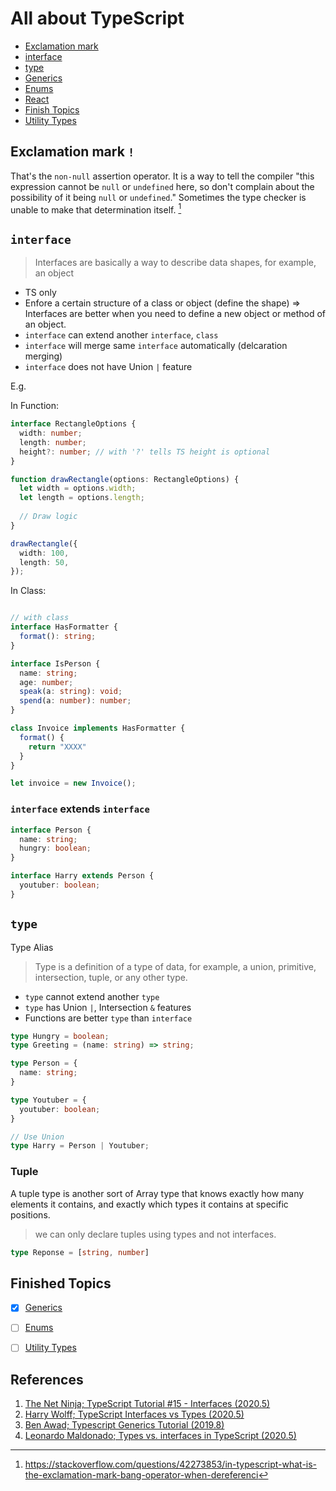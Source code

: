 # All about TypeScript

- [Exclamation mark](#exclamation-mark)
- [interface](#interface)
- [type](#type)
- [Generics](./generics)
- [Enums](./enums/)
- [React](./react)
- [Finish Topics](#finished-topics)
- [Utility Types](./utility-types/)


## Exclamation mark `!`

That's the `non-null` assertion operator. It is a way to tell the compiler "this expression cannot be `null` or `undefined` here, so don't complain about the possibility of it being `null` or `undefined`." Sometimes the type checker is unable to make that determination itself. [^em-1]

## `interface`

> Interfaces are basically a way to describe data shapes, for example, an object

- TS only
- Enfore a certain structure of a class or object (define the shape) => Interfaces are better when you need to define a new object or method of an object.
- `interface` can extend another `interface`, `class`
- `interface` will merge same `interface` automatically (delcaration merging)
- `interface` does not have Union `|` feature

E.g.

In Function:

```typescript
interface RectangleOptions {
  width: number;
  length: number;
  height?: number; // with '?' tells TS height is optional
}

function drawRectangle(options: RectangleOptions) {
  let width = options.width;
  let length = options.length;
      
  // Draw logic
}

drawRectangle({
  width: 100,
  length: 50,
});
```

In Class:

```typescript

// with class
interface HasFormatter {
  format(): string;
}

interface IsPerson {
  name: string;
  age: number;
  speak(a: string): void;
  spend(a: number): number;
}

class Invoice implements HasFormatter {
  format() {
    return "XXXX"
  }
}

let invoice = new Invoice();
```

### `interface` extends `interface`

```typescript
interface Person {
  name: string;
  hungry: boolean;
}

interface Harry extends Person {
  youtuber: boolean;
}
```

## `type`

Type Alias

> Type is a definition of a type of data, for example, a union, primitive, intersection, tuple, or any other type.

- `type` cannot extend another `type`
- `type` has Union `|`, Intersection `&` features
- Functions are better `type` than `interface`

```typescript
type Hungry = boolean;
type Greeting = (name: string) => string;

type Person = {
  name: string;
}

type Youtuber = {
  youtuber: boolean;
}

// Use Union
type Harry = Person | Youtuber;
```

### Tuple

A tuple type is another sort of Array type that knows exactly how many elements it contains, and exactly which types it contains at specific positions.

> we can only declare tuples using types and not interfaces.

```typescript
type Reponse = [string, number]
```

## Finished Topics

- [x] [Generics](https://www.typescriptlang.org/docs/handbook/2/generics.html)

- [ ] [Enums](https://www.typescriptlang.org/docs/handbook/enums.html)
- [ ] [Utility Types](https://www.typescriptlang.org/docs/handbook/utility-types.html)

## References

1. [The Net Ninja; TypeScript Tutorial #15 - Interfaces (2020.5)](https://youtu.be/VbW6vWTaHOY)
2. [Harry Wolff; TypeScript Interfaces vs Types (2020.5)](https://youtu.be/crjIq7LEAYw)
3. [Ben Awad; Typescript Generics Tutorial (2019.8)](https://youtu.be/nViEqpgwxHE)
4. [Leonardo Maldonado; Types vs. interfaces in TypeScript (2020.5)](https://blog.logrocket.com/types-vs-interfaces-in-typescript/)

[^em-1]: https://stackoverflow.com/questions/42273853/in-typescript-what-is-the-exclamation-mark-bang-operator-when-dereferenci
